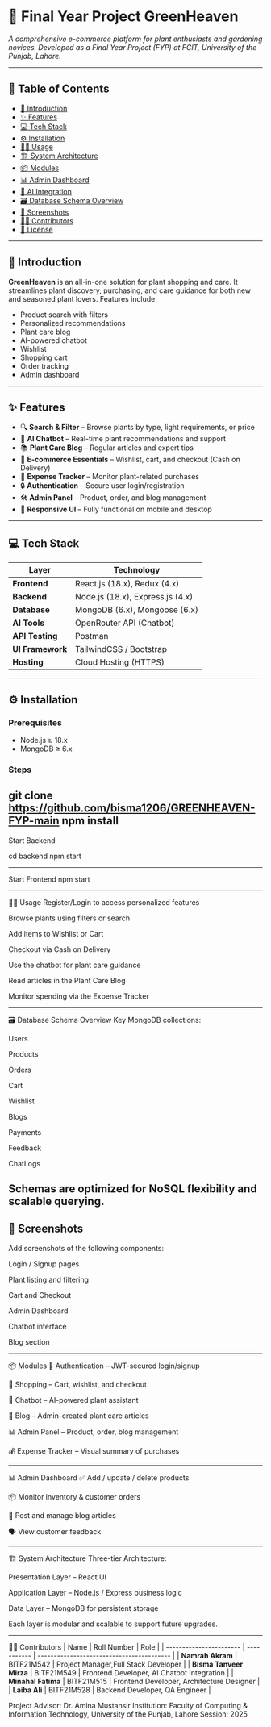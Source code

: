 # 🌿 Final Year Project GreenHeaven

*A comprehensive e-commerce platform for plant enthusiasts and gardening novices. Developed as a Final Year Project (FYP) at FCIT, University of the Punjab, Lahore.*

---

## 📌 Table of Contents

- [🌱 Introduction](#-introduction)
- [✨ Features](#-features)
- [💻 Tech Stack](#-tech-stack)
- [⚙️ Installation](#-installation)
- [🧑‍💻 Usage](#-usage)
- [🏗️ System Architecture](#-system-architecture)
- [📦 Modules](#-modules)
- [📊 Admin Dashboard](#-admin-dashboard)
- [🧠 AI Integration](#-ai-integration)
- [🗃️ Database Schema Overview](#-database-schema-overview)
- [📸 Screenshots](#-screenshots)
- [👩‍💻 Contributors](#-contributors)
- [📄 License](#-license)

---

## 🌱 Introduction

**GreenHeaven** is an all-in-one solution for plant shopping and care. It streamlines plant discovery, purchasing, and care guidance for both new and seasoned plant lovers. Features include:

- Product search with filters  
- Personalized recommendations  
- Plant care blog  
- AI-powered chatbot  
- Wishlist  
- Shopping cart  
- Order tracking  
- Admin dashboard

---

## ✨ Features

- 🔍 **Search & Filter** – Browse plants by type, light requirements, or price  
- 🧠 **AI Chatbot** – Real-time plant recommendations and support  
- 📚 **Plant Care Blog** – Regular articles and expert tips  
- 🛒 **E-commerce Essentials** – Wishlist, cart, and checkout (Cash on Delivery)  
- 🧾 **Expense Tracker** – Monitor plant-related purchases  
- 🔒 **Authentication** – Secure user login/registration  
- 🛠️ **Admin Panel** – Product, order, and blog management  
- 🧭 **Responsive UI** – Fully functional on mobile and desktop  

---

## 💻 Tech Stack

| Layer               | Technology                      |
|--------------------|----------------------------------|
| **Frontend**        | React.js (18.x), Redux (4.x)     |
| **Backend**         | Node.js (18.x), Express.js (4.x) |
| **Database**        | MongoDB (6.x), Mongoose (6.x)    |
| **AI Tools**        | OpenRouter API (Chatbot)         |
| **API Testing**     | Postman                          |
| **UI Framework**    | TailwindCSS / Bootstrap          |
| **Hosting**         | Cloud Hosting (HTTPS)            |

---

## ⚙️ Installation

### Prerequisites

- Node.js ≥ 18.x  
- MongoDB ≥ 6.x  

### Steps

git clone https://github.com/bisma1206/GREENHEAVEN-FYP-main
npm install
----

Start Backend

cd backend
npm start

---

Start Frontend
npm start

---

🧑‍💻 Usage
Register/Login to access personalized features

Browse plants using filters or search

Add items to Wishlist or Cart

Checkout via Cash on Delivery

Use the chatbot for plant care guidance

Read articles in the Plant Care Blog

Monitor spending via the Expense Tracker

---
🗃️ Database Schema Overview
Key MongoDB collections:

Users

Products

Orders

Cart

Wishlist

Blogs

Payments

Feedback

ChatLogs

Schemas are optimized for NoSQL flexibility and scalable querying.
---

📸 Screenshots
---
Add screenshots of the following components:

Login / Signup pages

Plant listing and filtering

Cart and Checkout

Admin Dashboard

Chatbot interface

Blog section

---

📦 Modules
🔐 Authentication – JWT-secured login/signup

🛒 Shopping – Cart, wishlist, and checkout

🧠 Chatbot – AI-powered plant assistant

📖 Blog – Admin-created plant care articles

📊 Admin Panel – Product, order, blog management

💰 Expense Tracker – Visual summary of purchases

---

📊 Admin Dashboard
✅ Add / update / delete products

📦 Monitor inventory & customer orders

📝 Post and manage blog articles

🗣️ View customer feedback



---

🏗️ System Architecture
Three-tier Architecture:

Presentation Layer – React UI

Application Layer – Node.js / Express business logic

Data Layer – MongoDB for persistent storage

Each layer is modular and scalable to support future upgrades.

---

👩‍💻 Contributors
| Name                    | Roll Number | Role                                      |
| ----------------------- | ----------- | ----------------------------------------- |
| **Namrah Akram**        | BITF21M542  | Project Manager,Full Stack Developer |
| **Bisma Tanveer Mirza** | BITF21M549  | Frontend Developer, AI Chatbot Integration |
| **Minahal Fatima**      | BITF21M515  | Frontend Developer, Architecture Designer |
| **Laiba Ali**           | BITF21M528  | Backend Developer, QA Engineer            |


Project Advisor: Dr. Amina Mustansir
Institution: Faculty of Computing & Information Technology, University of the Punjab, Lahore
Session: 2025
